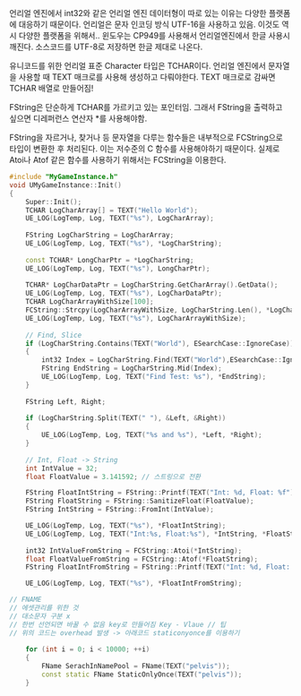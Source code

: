 
 언리얼 엔진에서 int32와 같은 언리얼 엔진 데이터형이 따로 있는 이유는 다양한 플랫폼에 대응하기 때문이다.
언리얼은 문자 인코딩 방식 UTF-16을 사용하고 있음. 이것도 역시 다양한 플랫폼을 위해서..
윈도우는 CP949를 사용해서 언리얼엔진에서 한글 사용시 깨진다.  소스코드를 UTF-8로 저장하면 한글 제대로 나온다.


유니코드를 위한 언리얼 표준 Character 타입은 TCHAR이다.
언리얼 엔진에서 문자열을 사용할 때 TEXT 매크로를 사용해 생성하고 다뤄야한다.
TEXT 매크로로 감싸면 TCHAR 배열로 만들어짐!

FString은 단순하게 TCHAR를 가르키고 있는 포인터임. 그래서 FString을 출력하고 싶으면 디레퍼런스 연산자 \*를 사용해야함.

FString을 자르거나, 찾거나 등 문자열을 다루는 함수들은 내부적으로 FCString으로 타입이 변환한 후 처리된다. 이는 저수준의 C 함수를 사용해야하기 때문이다. 실제로 Atoi나 Atof 같은 함수를 사용하기 위해서는 FCString을 이용한다. 

```cpp
#include "MyGameInstance.h"
void UMyGameInstance::Init()
{  
	Super::Init();
	TCHAR LogCharArray[] = TEXT("Hello World");  
	UE_LOG(LogTemp, Log, TEXT("%s"), LogCharArray);
	
	FString LogCharString = LogCharArray;
	UE_LOG(LogTemp, Log, TEXT("%s"), *LogCharString);
	
	const TCHAR* LongCharPtr = *LogCharString;
	UE_LOG(LogTemp, Log, TEXT("%s"), LongCharPtr);
	
	TCHAR* LogCharDataPtr = LogCharString.GetCharArray().GetData();  
	UE_LOG(LogTemp, Log, TEXT("%s"), LogCharDataPtr); 
	TCHAR LogCharArrayWithSize[100];
	FCString::Strcpy(LogCharArrayWithSize, LogCharString.Len(), *LogCharString);  
	UE_LOG(LogTemp, Log, TEXT("%s"), LogCharArrayWithSize);
	
	// Find, Slice
	if (LogCharString.Contains(TEXT("World"), ESearchCase::IgnoreCase))
	{  
		int32 Index = LogCharString.Find(TEXT("World"),ESearchCase::IgnoreCase); 
		FString EndString = LogCharString.Mid(Index);
		UE_LOG(LogTemp, Log, TEXT("Find Test: %s"), *EndString);
	} 
	
	FString Left, Right;
 
	if (LogCharString.Split(TEXT(" "), &Left, &Right))  
	{  
		UE_LOG(LogTemp, Log, TEXT("%s and %s"), *Left, *Right);  
	}
	
	// Int, Float -> String
	int IntValue = 32;
	float FloatValue = 3.141592; // 스트링으로 전환

	FString FloatIntString = FString::Printf(TEXT("Int: %d, Float: %f"), IntValue, FloatValue);
	FString FloatString = FString::SanitizeFloat(FloatValue);
	FString IntString = FString::FromInt(IntValue);

	UE_LOG(LogTemp, Log, TEXT("%s"), *FloatIntString);  
	UE_LOG(LogTemp, Log, TEXT("Int:%s, Float:%s"), *IntString, *FloatString);
	
	int32 IntValueFromString = FCString::Atoi(*IntString);
	float FloatValueFromString = FCString::Atof(*FloatString);
	FString FloatIntFromString = FString::Printf(TEXT("Int: %d, Float: %f"), IntValueFromString, FloatValueFromString);

	UE_LOG(LogTemp, Log, TEXT("%s"), *FloatIntFromString); 

// FNAME  
// 에셋관리를 위한 것  
// 대소문자 구분 x  
// 한번 선언되면 바꿀 수 없음 key로 만들어짐 Key - Vlaue // 팁  
// 위의 코드는 overhead 발생 -> 아래코드 staticonyonce를 이용하기  
  
	for (int i = 0; i < 10000; ++i)  
	{  
		FName SerachInNamePool = FName(TEXT("pelvis"));  
		const static FName StaticOnlyOnce(TEXT("pelvis"));  
	}


```
